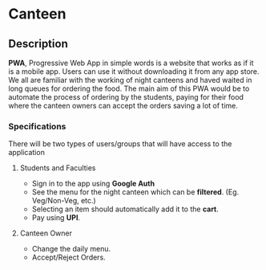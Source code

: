 # Canteen 

## Description

**PWA**, Progressive Web App in simple words is a website that works as if it is a mobile app. Users can use it without downloading it from any app store.
We all are familiar with the working of night canteens and haved waited in long queues for ordering the food. The main aim of this PWA would be to automate the process of ordering by the students, paying for their food where the canteen owners can accept the orders saving a lot of time.

### Specifications

There will be two types of users/groups that will have access to the application

1. Students and Faculties
   - Sign in to the app using **Google Auth**
   - See the menu for the night canteen which can be **filtered**. (Eg. Veg/Non-Veg, etc.)
   - Selecting an item should automatically add it to the **cart**.
   - Pay using **UPI**.
   
2. Canteen Owner
   - Change the daily menu.
   - Accept/Reject Orders.
